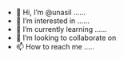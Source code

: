- 👋 Hi, I’m @unasil ......
- 👀 I’m interested in ......
- 🌱 I’m currently learning ......
- 💞️ I’m looking to collaborate on 
- 📫 How to reach me .....

<!---
unasil/unasil is a ✨ special ✨ repository because its `README.md` (this file) appears on your GitHub profile.
You can click the Preview link to take a look at your changes.
--->
